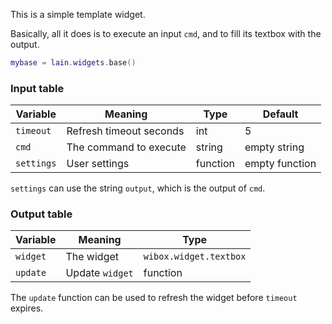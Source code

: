 This is a simple template widget.

Basically, all it does is to execute an input `cmd`, and to fill its textbox with the output.

```lua
mybase = lain.widgets.base()
```

### Input table

Variable | Meaning | Type | Default
--- | --- | --- | ---
`timeout` | Refresh timeout seconds | int | 5
`cmd` | The command to execute | string | empty string
`settings` | User settings | function | empty function

`settings` can use the string `output`, which is the output of `cmd`.

### Output table

Variable | Meaning | Type
--- | --- | ---
`widget` | The widget | `wibox.widget.textbox`
`update` | Update `widget` | function

The `update` function can be used to refresh the widget before `timeout` expires.
